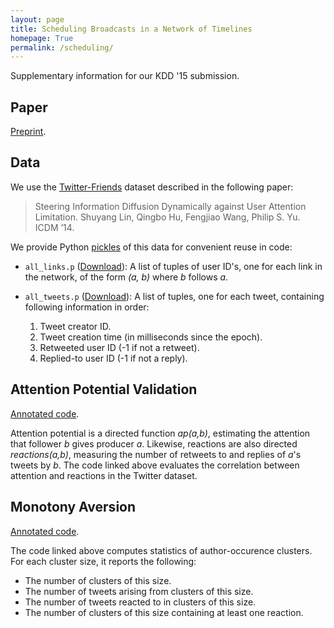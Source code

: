 ```yaml
---
layout: page
title: Scheduling Broadcasts in a Network of Timelines
homepage: True
permalink: /scheduling/
---
```


Supplementary information for our KDD '15 submission.

## Paper

[Preprint](2015.KDD.EmaadAhmedManzoor.pdf).

## Data

We use the [Twitter-Friends](http://linshuyang.com/research/PDC/) dataset described
in the following paper:

> Steering Information Diffusion Dynamically against User Attention Limitation.
> Shuyang Lin, Qingbo Hu, Fengjiao Wang, Philip S. Yu. ICDM ’14.

We provide Python [pickles](https://wiki.python.org/moin/UsingPickle)
of this data for convenient reuse in code:

   * `all_links.p` ([Download](all_tweets.p)): A list of tuples of user ID's,
     one for each link in the network, of the form *(a, b)* where *b* follows *a*.

   * `all_tweets.p` ([Download](all_tweets.p)): A list of tuples, one for each tweet,
     containing following information in order:

      1. Tweet creator ID.
      2. Tweet creation time (in milliseconds since the epoch).
      3. Retweeted user ID (-1 if not a retweet).
      4. Replied-to user ID (-1 if not a reply).

## Attention Potential Validation

[Annotated code](https://gist.github.com/emaadmanzoor/a1e6632f905fa6bcbbcb).

Attention potential is a directed function *ap(a,b)*, estimating the attention that follower *b*
gives producer *a*. Likewise, reactions are also directed *reactions(a,b)*, measuring the number
of retweets to and replies of *a*'s tweets by *b*. The code linked above evaluates the correlation
between attention and reactions in the Twitter dataset.

## Monotony Aversion

[Annotated code](https://gist.github.com/emaadmanzoor/55f2b1c72764a2ba9bfd).

The code linked above computes statistics of author-occurence clusters.
For each cluster size, it reports the following:

   * The number of clusters of this size.
   * The number of tweets arising from clusters of this size.
   * The number of tweets reacted to in clusters of this size.
   * The number of clusters of this size containing at least one reaction.
